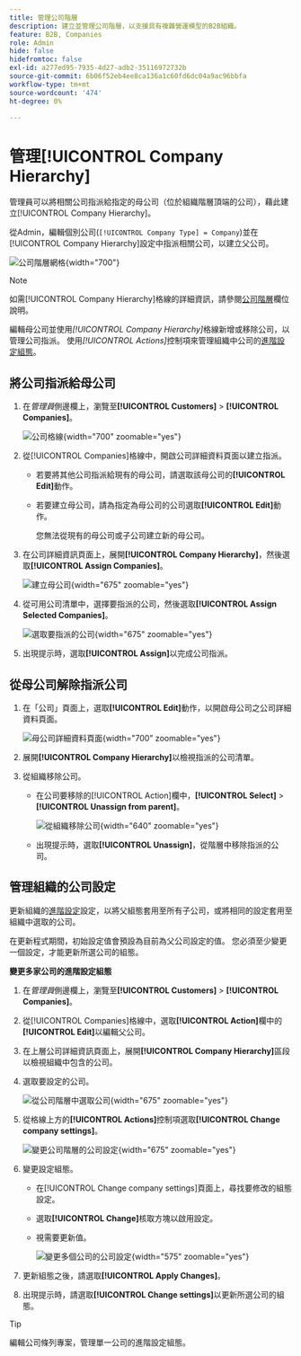 ```yaml
---
title: 管理公司階層
description: 建立並管理公司階層，以支援具有複雜營運模型的B2B組織。
feature: B2B, Companies
role: Admin
hide: false
hidefromtoc: false
exl-id: a277ed95-7935-4d27-adb2-35116972732b
source-git-commit: 6b06f52eb4ee8ca136a1c60fd6dc04a9ac96bbfa
workflow-type: tm+mt
source-wordcount: '474'
ht-degree: 0%

---
```


# 管理[!UICONTROL Company Hierarchy]

管理員可以將相關公司指派給指定的母公司（位於組織階層頂端的公司），藉此建立[!UICONTROL Company Hierarchy]。

從Admin，編輯個別公司(`[!UICONTROL Company Type] = Company`)並在[!UICONTROL Company Hierarchy]設定中指派相關公司，以建立父公司。

![公司階層網格](./assets/company-hierarchy-grid.png){width="700"}


>[!NOTE]
>
>如需[!UICONTROL Company Hierarchy]格線的詳細資訊，請參閱[公司階層](account-company-create.md#company-hierarchy)欄位說明。

編輯母公司並使用&#x200B;*[!UICONTROL Company Hierarchy]*&#x200B;格線新增或移除公司，以管理公司指派。 使用&#x200B;*[!UICONTROL Actions]*&#x200B;控制項來管理組織中公司的[進階設定組態](#change-company-settings)。

## 將公司指派給母公司

1. 在&#x200B;_管理員_&#x200B;側邊欄上，瀏覽至&#x200B;**[!UICONTROL Customers]** > **[!UICONTROL Companies]**。

   ![公司格線](./assets/companies-grid-view.png){width="700" zoomable="yes"}

1. 從[!UICONTROL Companies]格線中，開啟公司詳細資料頁面以建立指派。

   - 若要將其他公司指派給現有的母公司，請選取該母公司的&#x200B;**[!UICONTROL Edit]**&#x200B;動作。
   - 若要建立母公司，請為指定為母公司的公司選取&#x200B;**[!UICONTROL Edit]**&#x200B;動作。

     您無法從現有的母公司或子公司建立新的母公司。

1. 在公司詳細資訊頁面上，展開&#x200B;**[!UICONTROL Company Hierarchy]**，然後選取&#x200B;**[!UICONTROL Assign Companies]**。

   ![建立母公司](./assets/company-hierarchy-grid.png){width="675" zoomable="yes"}

1. 從可用公司清單中，選擇要指派的公司，然後選取&#x200B;**[!UICONTROL Assign Selected Companies]**。

   ![選取要指派的公司](./assets/company-hierarchy-select-companies-assign.png){width="675" zoomable="yes"}

1. 出現提示時，選取&#x200B;**[!UICONTROL Assign]**&#x200B;以完成公司指派。

## 從母公司解除指派公司

1. 在「公司」頁面上，選取&#x200B;**[!UICONTROL Edit]**&#x200B;動作，以開啟母公司之公司詳細資料頁面。

   ![母公司詳細資料頁面](./assets/company-update.png){width="700" zoomable="yes"}

1. 展開&#x200B;**[!UICONTROL Company Hierarchy]**&#x200B;以檢視指派的公司清單。

1. 從組織移除公司。

   - 在公司要移除的[!UICONTROL Action]欄中，**[!UICONTROL Select]** > **[!UICONTROL Unassign from parent]**。

     ![從組織移除公司](./assets/company-hierarchy-grid-unassign.png){width="640" zoomable="yes"}

   - 出現提示時，選取&#x200B;**[!UICONTROL Unassign]**，從階層中移除指派的公司。

## 管理組織的公司設定

更新組織的[進階設定](account-company-create.md#advanced-settings)設定，以將父組態套用至所有子公司，或將相同的設定套用至組織中選取的公司。

在更新程式期間，初始設定值會預設為目前為父公司設定的值。 您必須至少變更一個設定，才能更新所選公司的組態。

**變更多家公司的進階設定組態**

1. 在&#x200B;_管理員_&#x200B;側邊欄上，瀏覽至&#x200B;**[!UICONTROL Customers]** > **[!UICONTROL Companies]**。

1. 從[!UICONTROL Companies]格線中，選取&#x200B;**[!UICONTROL Action]**&#x200B;欄中的&#x200B;**[!UICONTROL Edit]**&#x200B;以編輯父公司。

1. 在上層公司詳細資訊頁面上，展開&#x200B;**[!UICONTROL Company Hierarchy]**&#x200B;區段以檢視組織中包含的公司。

1. 選取要設定的公司。

   ![從公司階層中選取公司](assets/company-hierarchy-select-companies.png){width="675" zoomable="yes"}

1. 從格線上方的&#x200B;**[!UICONTROL Actions]**&#x200B;控制項選取&#x200B;**[!UICONTROL Change company settings]**。

   ![變更公司階層的公司設定](assets/company-hierarchy-change-company-settings-action.png){width="675" zoomable="yes"}

1. 變更設定組態。

   - 在[!UICONTROL Change company settings]頁面上，尋找要修改的組態設定。

   - 選取&#x200B;**[!UICONTROL Change]**&#x200B;核取方塊以啟用設定。

   - 視需要更新值。

     ![變更多個公司的公司設定](assets/company-hierarchy-change-settings-config.png){width="575" zoomable="yes"}

1. 更新組態之後，請選取&#x200B;**[!UICONTROL Apply Changes]**。

1. 出現提示時，請選取&#x200B;**[!UICONTROL Change settings]**&#x200B;以更新所選公司的組態。

>[!TIP]
>
>編輯公司條列專案，管理單一公司的進階設定組態。
